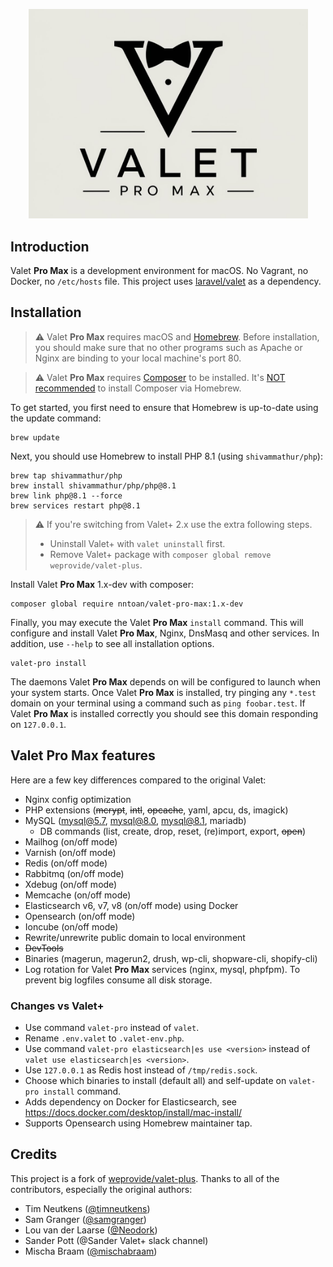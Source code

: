 <p align="center"><img width="447" src="images/logo.png"></p>

## Introduction

Valet **Pro Max** is a development environment for macOS. No Vagrant, no Docker, no `/etc/hosts` file. This project uses 
[laravel/valet](https://github.com/laravel/valet) as a dependency.


## Installation

> :warning: Valet **Pro Max** requires macOS and [Homebrew](https://brew.sh/). Before installation, you should make sure that no 
> other programs such as Apache or Nginx are binding to your local machine's port 80.

> :warning: Valet **Pro Max** requires [Composer](https://getcomposer.org/) to be installed. It's [NOT recommended](https://github.com/nntoan/valet-pro-max/wiki/Composer) to install Composer via Homebrew. 

To get started, you first need to ensure that Homebrew is up-to-date using the update command:
```shell
brew update
```

Next, you should use Homebrew to install PHP 8.1 (using `shivammathur/php`):
```shell
brew tap shivammathur/php
brew install shivammathur/php/php@8.1
brew link php@8.1 --force
brew services restart php@8.1
```

> :warning: If you're switching from Valet+ 2.x use the extra following steps.
> - Uninstall Valet+ with `valet uninstall` first.
> - Remove Valet+ package with `composer global remove weprovide/valet-plus`.

Install Valet **Pro Max** 1.x-dev with composer:
```shell
composer global require nntoan/valet-pro-max:1.x-dev
```

Finally, you may execute the Valet **Pro Max** `install` command. This will configure and install Valet **Pro Max**, Nginx, DnsMasq and other
services. In addition, use `--help` to see all installation options. 
```shell
valet-pro install
```

The daemons Valet **Pro Max** depends on will be configured to launch when your system starts. Once Valet **Pro Max** is installed, try pinging
any `*.test` domain on your terminal using a command such as `ping foobar.test`. If Valet **Pro Max** is installed correctly you 
should see this domain responding on `127.0.0.1`.

## Valet Pro Max features

Here are a few key differences compared to the original Valet:

- Nginx config optimization
- PHP extensions (~~mcrypt~~, ~~intl~~, ~~opcache~~, yaml, apcu, ds, imagick)
- MySQL (mysql@5.7, mysql@8.0, mysql@8.1, mariadb)
  - DB commands (list, create, drop, reset, (re)import, export, ~~open~~)
- Mailhog (on/off mode)
- Varnish (on/off mode)
- Redis (on/off mode)
- Rabbitmq (on/off mode)
- Xdebug (on/off mode)
- Memcache (on/off mode)
- Elasticsearch v6, v7, v8 (on/off mode) using Docker 
- Opensearch (on/off mode)
- Ioncube (on/off mode)
- Rewrite/unrewrite public domain to local environment
- ~~DevTools~~
- Binaries (magerun, magerun2, drush, wp-cli, shopware-cli, shopify-cli)
- Log rotation for Valet **Pro Max** services (nginx, mysql, phpfpm). To prevent big logfiles consume all disk storage.

### Changes vs Valet+

- Use command `valet-pro` instead of `valet`.
- Rename `.env.valet` to `.valet-env.php`.
- Use command `valet-pro elasticsearch|es use <version>` instead of `valet use elasticsearch|es <version>`.
- Use `127.0.0.1` as Redis host instead of `/tmp/redis.sock`.
- Choose which binaries to install (default all) and self-update on `valet-pro install` command.
- Adds dependency on Docker for Elasticsearch, see https://docs.docker.com/desktop/install/mac-install/
- Supports Opensearch using Homebrew maintainer tap.

## Credits

This project is a fork of [weprovide/valet-plus](https://github.com/weprovide/valet-plus). Thanks to all of the contributors, especially the original authors:

- Tim Neutkens ([@timneutkens](https://github.com/timneutkens))
- Sam Granger ([@samgranger](https://github.com/samgranger))
- Lou van der Laarse ([@Neodork](https://github.com/Neodork))
- Sander Pott (@Sander Valet+ slack channel)
- Mischa Braam ([@mischabraam](https://github.com/mischabraam))